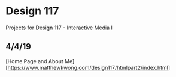 # Design 117
Projects for Design 117 - Interactive Media I

## 4/4/19
[Home Page and About Me][https://www.matthewkwong.com/design117/htmlpart2/index.html]
